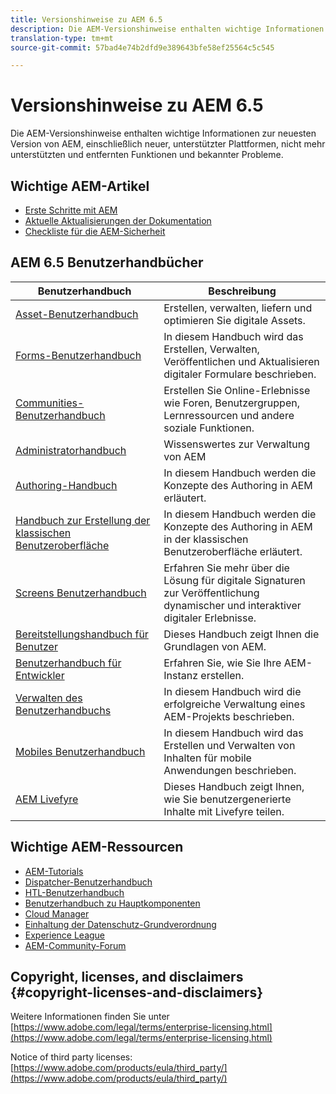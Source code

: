 ```yaml
---
title: Versionshinweise zu AEM 6.5
description: Die AEM-Versionshinweise enthalten wichtige Informationen zur neuesten Version von AEM, einschließlich neuer, unterstützter Plattformen, nicht mehr unterstützten und entfernten Funktionen und bekannter Probleme.
translation-type: tm+mt
source-git-commit: 57bad4e74b2dfd9e389643bfe58ef25564c5c545

---
```



# Versionshinweise zu AEM 6.5

Die AEM-Versionshinweise enthalten wichtige Informationen zur neuesten Version von AEM, einschließlich neuer, unterstützter Plattformen, nicht mehr unterstützten und entfernten Funktionen und bekannter Probleme.

## Wichtige AEM-Artikel

* [Erste Schritte mit AEM](https://helpx.adobe.com/experience-manager/get-started.html)
* [Aktuelle Aktualisierungen der Dokumentation](https://helpx.adobe.com/experience-manager/documentation-updates.html)
* [Checkliste für die AEM-Sicherheit](/help/sites-administering/security-checklist.md)

## AEM 6.5 Benutzerhandbücher

| Benutzerhandbuch | Beschreibung |
|--- |---|
| [Asset-Benutzerhandbuch](/help/assets/home.md) | Erstellen, verwalten, liefern und optimieren Sie digitale Assets. |
| [Forms-Benutzerhandbuch](/help/forms/home.md) | In diesem Handbuch wird das Erstellen, Verwalten, Veröffentlichen und Aktualisieren digitaler Formulare beschrieben. |
| [Communities-Benutzerhandbuch](/help/communities/home.md) | Erstellen Sie Online-Erlebnisse wie Foren, Benutzergruppen, Lernressourcen und andere soziale Funktionen. |
| [Administratorhandbuch](/help/sites-administering/home.md) | Wissenswertes zur Verwaltung von AEM |
| [Authoring-Handbuch](/help/sites-authoring/home.md) | In diesem Handbuch werden die Konzepte des Authoring in AEM erläutert. |
| [Handbuch zur Erstellung der klassischen Benutzeroberfläche](/help/sites-classic-ui-authoring/home.md) | In diesem Handbuch werden die Konzepte des Authoring in AEM in der klassischen Benutzeroberfläche erläutert. |
| [Screens Benutzerhandbuch](https://docs.adobe.com/content/help/en/experience-manager-screens/user-guide/aem-screens-introduction.html) | Erfahren Sie mehr über die Lösung für digitale Signaturen zur Veröffentlichung dynamischer und interaktiver digitaler Erlebnisse. |
| [Bereitstellungshandbuch für Benutzer](/help/sites-deploying/home.md) | Dieses Handbuch zeigt Ihnen die Grundlagen von AEM. |
| [Benutzerhandbuch für Entwickler](/help/sites-developing/home.md) | Erfahren Sie, wie Sie Ihre AEM-Instanz erstellen. |
| [Verwalten des Benutzerhandbuchs](/help/managing/home.md) | In diesem Handbuch wird die erfolgreiche Verwaltung eines AEM-Projekts beschrieben. |
| [Mobiles Benutzerhandbuch](/help/mobile/home.md) | In diesem Handbuch wird das Erstellen und Verwalten von Inhalten für mobile Anwendungen beschrieben. |
| [AEM Livefyre](https://marketing.adobe.com/resources/help/en_US/livefyre/home.html) | Dieses Handbuch zeigt Ihnen, wie Sie benutzergenerierte Inhalte mit Livefyre teilen. |

## Wichtige AEM-Ressourcen

* [AEM-Tutorials](https://helpx.adobe.com/experience-manager/kt/index/aem-6-4-videos.html)
* [Dispatcher-Benutzerhandbuch](https://docs.adobe.com/content/help/en/experience-manager-dispatcher/using/dispatcher.html)
* [HTL-Benutzerhandbuch](https://docs.adobe.com/content/help/en/experience-manager-htl/using/overview.html)
* [Benutzerhandbuch zu Hauptkomponenten](https://docs.adobe.com/content/help/en/experience-manager-core-components/using/introduction.html)
* [Cloud Manager](https://docs.adobe.com/content/help/en/experience-manager-cloud-manager/using/introduction-to-cloud-manager.html)
* [Einhaltung der Datenschutz-Grundverordnung](/help/managing/data-protection-and-privacy.md)
* [Experience League](https://guided.adobe.com/?promoid=K42KVXHD&mv=other#solutions/experience-manager)
* [AEM-Community-Forum](https://forums.adobe.com/community/experience-cloud/marketing-cloud/experience-manager)

## Copyright, licenses, and disclaimers {#copyright-licenses-and-disclaimers}

Weitere Informationen finden Sie unter [https://www.adobe.com/legal/terms/enterprise-licensing.html](https://www.adobe.com/legal/terms/enterprise-licensing.html)

Notice of third party licenses: [https://www.adobe.com/products/eula/third_party/](https://www.adobe.com/products/eula/third_party/)
